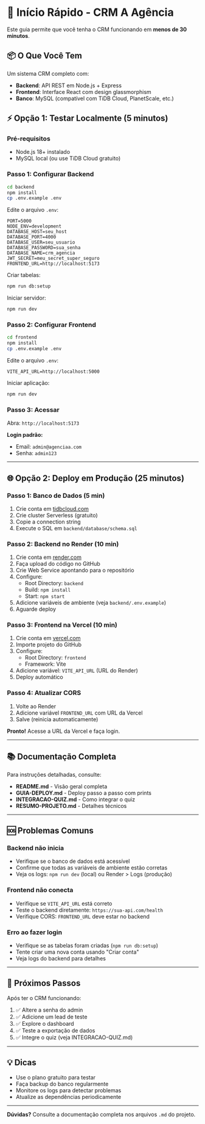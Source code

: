 # 🚀 Início Rápido - CRM A Agência

Este guia permite que você tenha o CRM funcionando em **menos de 30 minutos**.

## 📦 O Que Você Tem

Um sistema CRM completo com:
- **Backend**: API REST em Node.js + Express
- **Frontend**: Interface React com design glassmorphism
- **Banco**: MySQL (compatível com TiDB Cloud, PlanetScale, etc.)

## ⚡ Opção 1: Testar Localmente (5 minutos)

### Pré-requisitos
- Node.js 18+ instalado
- MySQL local (ou use TiDB Cloud gratuito)

### Passo 1: Configurar Backend

```bash
cd backend
npm install
cp .env.example .env
```

Edite o arquivo `.env`:
```env
PORT=5000
NODE_ENV=development
DATABASE_HOST=seu_host
DATABASE_PORT=4000
DATABASE_USER=seu_usuario
DATABASE_PASSWORD=sua_senha
DATABASE_NAME=crm_agencia
JWT_SECRET=meu_secret_super_seguro
FRONTEND_URL=http://localhost:5173
```

Criar tabelas:
```bash
npm run db:setup
```

Iniciar servidor:
```bash
npm run dev
```

### Passo 2: Configurar Frontend

```bash
cd frontend
npm install
cp .env.example .env
```

Edite o arquivo `.env`:
```env
VITE_API_URL=http://localhost:5000
```

Iniciar aplicação:
```bash
npm run dev
```

### Passo 3: Acessar

Abra: `http://localhost:5173`

**Login padrão:**
- Email: `admin@agenciaa.com`
- Senha: `admin123`

---

## 🌐 Opção 2: Deploy em Produção (25 minutos)

### Passo 1: Banco de Dados (5 min)

1. Crie conta em [tidbcloud.com](https://tidbcloud.com)
2. Crie cluster Serverless (gratuito)
3. Copie a connection string
4. Execute o SQL em `backend/database/schema.sql`

### Passo 2: Backend no Render (10 min)

1. Crie conta em [render.com](https://render.com)
2. Faça upload do código no GitHub
3. Crie Web Service apontando para o repositório
4. Configure:
   - Root Directory: `backend`
   - Build: `npm install`
   - Start: `npm start`
5. Adicione variáveis de ambiente (veja `backend/.env.example`)
6. Aguarde deploy

### Passo 3: Frontend na Vercel (10 min)

1. Crie conta em [vercel.com](https://vercel.com)
2. Importe projeto do GitHub
3. Configure:
   - Root Directory: `frontend`
   - Framework: Vite
4. Adicione variável: `VITE_API_URL` (URL do Render)
5. Deploy automático

### Passo 4: Atualizar CORS

1. Volte ao Render
2. Adicione variável `FRONTEND_URL` com URL da Vercel
3. Salve (reinicia automaticamente)

**Pronto!** Acesse a URL da Vercel e faça login.

---

## 📚 Documentação Completa

Para instruções detalhadas, consulte:

- **README.md** - Visão geral completa
- **GUIA-DEPLOY.md** - Deploy passo a passo com prints
- **INTEGRACAO-QUIZ.md** - Como integrar o quiz
- **RESUMO-PROJETO.md** - Detalhes técnicos

---

## 🆘 Problemas Comuns

### Backend não inicia
- Verifique se o banco de dados está acessível
- Confirme que todas as variáveis de ambiente estão corretas
- Veja os logs: `npm run dev` (local) ou Render > Logs (produção)

### Frontend não conecta
- Verifique se `VITE_API_URL` está correto
- Teste o backend diretamente: `https://sua-api.com/health`
- Verifique CORS: `FRONTEND_URL` deve estar no backend

### Erro ao fazer login
- Verifique se as tabelas foram criadas (`npm run db:setup`)
- Tente criar uma nova conta usando "Criar conta"
- Veja logs do backend para detalhes

---

## 🎯 Próximos Passos

Após ter o CRM funcionando:

1. ✅ Altere a senha do admin
2. ✅ Adicione um lead de teste
3. ✅ Explore o dashboard
4. ✅ Teste a exportação de dados
5. ✅ Integre o quiz (veja INTEGRACAO-QUIZ.md)

---

## 💡 Dicas

- Use o plano gratuito para testar
- Faça backup do banco regularmente
- Monitore os logs para detectar problemas
- Atualize as dependências periodicamente

---

**Dúvidas?** Consulte a documentação completa nos arquivos `.md` do projeto.


